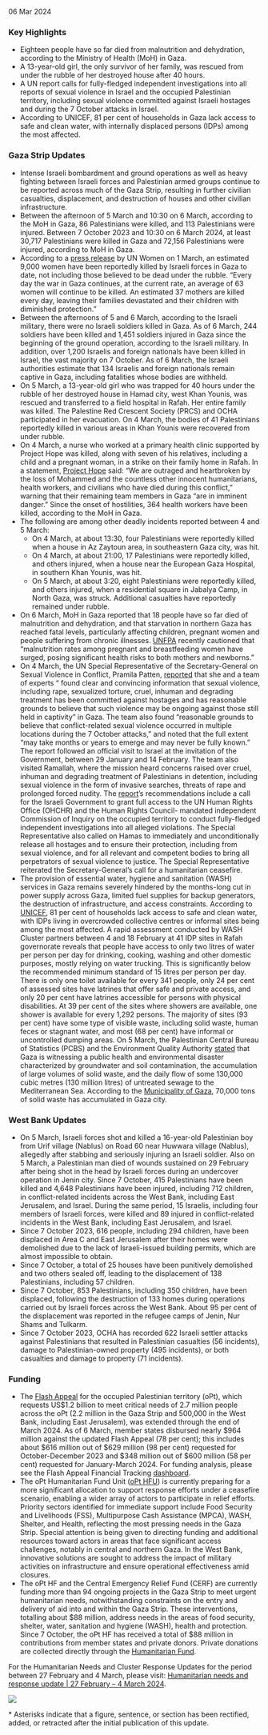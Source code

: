 06 Mar 2024 

### Key Highlights

* Eighteen people have so far died from malnutrition and dehydration, according to the Ministry of Health (MoH) in Gaza.
* A 13-year-old girl, the only survivor of her family, was rescued from under the rubble of her destroyed house after 40 hours.
* A UN report calls for fully-fledged independent investigations into all reports of sexual violence in Israel and the occupied Palestinian territory, including sexual violence committed against Israeli hostages and during the 7 October attacks in Israel.
* According to UNICEF, 81 per cent of households in Gaza lack access to safe and clean water, with internally displaced persons (IDPs) among the most affected.

### Gaza Strip Updates

* Intense Israeli bombardment and ground operations as well as heavy fighting between Israeli forces and Palestinian armed groups continue to be reported across much of the Gaza Strip, resulting in further civilian casualties, displacement, and destruction of houses and other civilian infrastructure.
* Between the afternoon of 5 March and 10:30 on 6 March, according to the MoH in Gaza, 86 Palestinians were killed, and 113 Palestinians were injured. Between 7 October 2023 and 10:30 on 6 March 2024, at least 30,717 Palestinians were killed in Gaza and 72,156 Palestinians were injured, according to MoH in Gaza.
* According to a [press release](https://reliefweb.int/report/occupied-palestinian-territory/9000-women-have-been-killed-gaza-early-october?utm%5Fsource=rw-subscriptions&utm%5Fmedium=email&utm%5Fcampaign=country%5Fupdates%5F180) by UN Women on 1 March, an estimated 9,000 women have been reportedly killed by Israeli forces in Gaza to date, not including those believed to be dead under the rubble. “Every day the war in Gaza continues, at the current rate, an average of 63 women will continue to be killed. An estimated 37 mothers are killed every day, leaving their families devastated and their children with diminished protection.”
* Between the afternoons of 5 and 6 March, according to the Israeli military, there were no Israeli soldiers killed in Gaza. As of 6 March, 244 soldiers have been killed and 1,451 soldiers injured in Gaza since the beginning of the ground operation, according to the Israeli military. In addition, over 1,200 Israelis and foreign nationals have been killed in Israel, the vast majority on 7 October. As of 6 March, the Israeli authorities estimate that 134 Israelis and foreign nationals remain captive in Gaza, including fatalities whose bodies are withheld.
* On 5 March, a 13-year-old girl who was trapped for 40 hours under the rubble of her destroyed house in Hamad city, west Khan Younis, was rescued and transferred to a field hospital in Rafah. Her entire family was killed. The Palestine Red Crescent Society (PRCS) and OCHA participated in her evacuation. On 4 March, the bodies of 41 Palestinians reportedly killed in various areas in Khan Younis were recovered from under rubble.
* On 4 March, a nurse who worked at a primary health clinic supported by Project Hope was killed, along with seven of his relatives, including a child and a pregnant woman, in a strike on their family home in Rafah. In a statement, [Project Hope](https://www.projecthope.org/project-hope-mourns-tragic-loss-of-colleague-in-gaza/) said: “We are outraged and heartbroken by the loss of Mohammed and the countless other innocent humanitarians, health workers, and civilians who have died during this conflict,” warning that their remaining team members in Gaza “are in imminent danger.” Since the onset of hostilities, 364 health workers have been killed, according to the MoH in Gaza.
* The following are among other deadly incidents reported between 4 and 5 March:  
   * On 4 March, at about 13:30, four Palestinians were reportedly killed when a house in Az Zaytoun area, in southeastern Gaza city, was hit.  
   * On 4 March, at about 21:00, 17 Palestinians were reportedly killed, and others injured, when a house near the European Gaza Hospital, in southern Khan Younis, was hit.  
   * On 5 March, at about 3:20, eight Palestinians were reportedly killed, and others injured, when a residential square in Jabalya Camp, in North Gaza, was struck. Additional casualties have reportedly remained under rubble.
* On 6 March, MoH in Gaza reported that 18 people have so far died of malnutrition and dehydration, and that starvation in northern Gaza has reached fatal levels, particularly affecting children, pregnant women and people suffering from chronic illnesses. [UNFPA](https://www.unfpa.org/sites/default/files/resource-pdf/UNFPA-Situation-Report-6.pdf) recently cautioned that “malnutrition rates among pregnant and breastfeeding women have surged, posing significant health risks to both mothers and newborns.”
* On 4 March, the UN Special Representative of the Secretary-General on Sexual Violence in Conflict, Pramila Patten, [reported](https://www.un.org/sexualviolenceinconflict/press-release/israel-west-bank-mission/) that she and a team of experts “ found clear and convincing information that sexual violence, including rape, sexualized torture, cruel, inhuman and degrading treatment has been committed against hostages and has reasonable grounds to believe that such violence may be ongoing against those still held in captivity” in Gaza. The team also found “reasonable grounds to believe that conflict-related sexual violence occurred in multiple locations during the 7 October attacks,” and noted that the full extent “may take months or years to emerge and may never be fully known.” The report followed an official visit to Israel at the invitation of the Government, between 29 January and 14 February. The team also visited Ramallah, where the mission heard concerns raised over cruel, inhuman and degrading treatment of Palestinians in detention, including sexual violence in the form of invasive searches, threats of rape and prolonged forced nudity. The [report](https://news.un.org/en/sites/news.un.org.en/files/atoms/files/Mission%5Freport%5Fof%5FSRSG%5FSVC%5Fto%5FIsrael-oWB%5F29Jan%5F14%5Ffeb%5F2024.pdf)’s recommendations include a call for the Israeli Government to grant full access to the UN Human Rights Office (OHCHR) and the Human Rights Council- mandated independent Commission of Inquiry on the occupied territory to conduct fully-fledged independent investigations into all alleged violations. The Special Representative also called on Hamas to immediately and unconditionally release all hostages and to ensure their protection, including from sexual violence, and for all relevant and competent bodies to bring all perpetrators of sexual violence to justice. The Special Representative reiterated the Secretary-General’s call for a humanitarian ceasefire.
* The provision of essential water, hygiene and sanitation (WASH) services in Gaza remains severely hindered by the months-long cut in power supply across Gaza, limited fuel supplies for backup generators, the destruction of infrastructure, and access constraints. According to [UNICEF](https://www.unicef.org/media/153436/file/State-of-Palestine-Humanitarian-Situation-Report-No.-19-%28Escalation%29-29-February-2024.pdf), 81 per cent of households lack access to safe and clean water, with IDPs living in overcrowded collective centres or informal sites being among the most affected. A rapid assessment conducted by WASH Cluster partners between 4 and 18 February at 41 IDP sites in Rafah governorate reveals that people have access to only two litres of water per person per day for drinking, cooking, washing and other domestic purposes, mostly relying on water trucking. This is significantly below the recommended minimum standard of 15 litres per person per day. There is only one toilet available for every 341 people, only 24 per cent of assessed sites have latrines that offer safe and private access, and only 20 per cent have latrines accessible for persons with physical disabilities. At 39 per cent of the sites where showers are available, one shower is available for every 1,292 persons. The majority of sites (93 per cent) have some type of visible waste, including solid waste, human feces or stagnant water, and most (68 per cent) have informal or uncontrolled dumping areas. On 5 March, the Palestinian Central Bureau of Statistics (PCBS) and the Environment Quality Authority [stated](https://www.pcbs.gov.ps/postar.aspx?tabID=512&lang=ar&ItemID=4705&mid=3915&wversion=Staging) that Gaza is witnessing a public health and environmental disaster characterized by groundwater and soil contamination, the accumulation of large volumes of solid waste, and the daily flow of some 130,000 cubic metres (130 million litres) of untreated sewage to the Mediterranean Sea. According to the [Municipality of Gaza](https://www.facebook.com/share/p/TPyU7TEaZnvyuqzv/?mibextid=WC7FNe), 70,000 tons of solid waste has accumulated in Gaza city.

### West Bank Updates

* On 5 March, Israeli forces shot and killed a 16-year-old Palestinian boy from Urif village (Nablus) on Road 60 near Huwwara village (Nablus), allegedly after stabbing and seriously injuring an Israeli soldier. Also on 5 March, a Palestinian man died of wounds sustained on 29 February after being shot in the head by Israeli forces during an undercover operation in Jenin city. Since 7 October, 415 Palestinians have been killed and 4,648 Palestinians have been injured, including 712 children, in conflict-related incidents across the West Bank, including East Jerusalem, and Israel. During the same period, 15 Israelis, including four members of Israeli forces, were killed and 89 injured in conflict-related incidents in the West Bank, including East Jerusalem, and Israel.
* Since 7 October 2023, 616 people, including 294 children, have been displaced in Area C and East Jerusalem after their homes were demolished due to the lack of Israeli-issued building permits, which are almost impossible to obtain.
* Since 7 October, a total of 25 houses have been punitively demolished and two others sealed off, leading to the displacement of 138 Palestinians, including 57 children.
* Since 7 October, 853 Palestinians, including 350 children, have been displaced, following the destruction of 133 homes during operations carried out by Israeli forces across the West Bank. About 95 per cent of the displacement was reported in the refugee camps of Jenin, Nur Shams and Tulkarm.
* Since 7 October 2023, OCHA has recorded 622 Israeli settler attacks against Palestinians that resulted in Palestinian casualties (56 incidents), damage to Palestinian-owned property (495 incidents), or both casualties and damage to property (71 incidents).

### Funding

* The [Flash Appeal](https://www.ochaopt.org/content/flash-appeal-2023-extension-through-march-2024) for the occupied Palestinian territory (oPt), which requests US$1.2 billion to meet critical needs of 2.7 million people across the oPt (2.2 million in the Gaza Strip and 500,000 in the West Bank, including East Jerusalem), was extended through the end of March 2024\. As of 6 March, member states disbursed nearly $964 million against the updated Flash Appeal (78 per cent); this includes about $616 million out of $629 million (98 per cent) requested for October-December 2023 and $348 million out of $600 million (58 per cent) requested for January-March 2024\. For funding analysis, please see the Flash Appeal Financial Tracking [dashboard](https://app.powerbi.com/view?r=eyJrIjoiZDA2NmZiNDYtNDA1Ni00Nzg4LWFkNDItNDI3YmM3ZjMyYjA4IiwidCI6IjBmOWUzNWRiLTU0NGYtNGY2MC1iZGNjLTVlYTQxNmU2ZGM3MCIsImMiOjh9).
* The oPt Humanitarian Fund Unit ([oPt HFU](https://www.ochaopt.org/sites/default/files/opt%5Fhumanitarian%5Fpooled%5Ffund%5Fdashboard%5FJanuary%5F2024.pdf)) is currently preparing for a more significant allocation to support response efforts under a ceasefire scenario, enabling a wider array of actors to participate in relief efforts. Priority sectors identified for immediate support include Food Security and Livelihoods (FSS), Multipurpose Cash Assistance (MPCA), WASH, Shelter, and Health, reflecting the most pressing needs in the Gaza Strip. Special attention is being given to directing funding and additional resources toward actors in areas that face significant access challenges, notably in central and northern Gaza. In the West Bank, innovative solutions are sought to address the impact of military activities on infrastructure and ensure operational effectiveness amid closures.
* The oPt HF and the Central Emergency Relief Fund (CERF) are currently funding more than 94 ongoing projects in the Gaza Strip to meet urgent humanitarian needs, notwithstanding constraints on the entry and delivery of aid into and within the Gaza Strip. These interventions, totalling about $88 million, address needs in the areas of food security, shelter, water, sanitation and hygiene (WASH), health and protection. Since 7 October, the oPt HF has received a total of $88 million in contributions from member states and private donors. Private donations are collected directly through the [Humanitarian Fund](https://crisisrelief.un.org/opt-crisis).

For the Humanitarian Needs and Cluster Response Updates for the period between 27 February and 4 March, please visit: [Humanitarian needs and response update | 27 February – 4 March 2024](https://www.ochaopt.org/content/humanitarian-needs-and-response-update-27-february-4-march-2024).

[ ![](/sites/default/files/styles/phone_x1_767_/public/flash-update-no3_oct_escalation-2023-opt_map1.jpg?itok=XuQheK4l)](/sites/default/files/flash-update-no3%5Foct%5Fescalation-2023-opt%5Fmap1.jpg) 

\* Asterisks indicate that a figure, sentence, or section has been rectified, added, or retracted after the initial publication of this update.